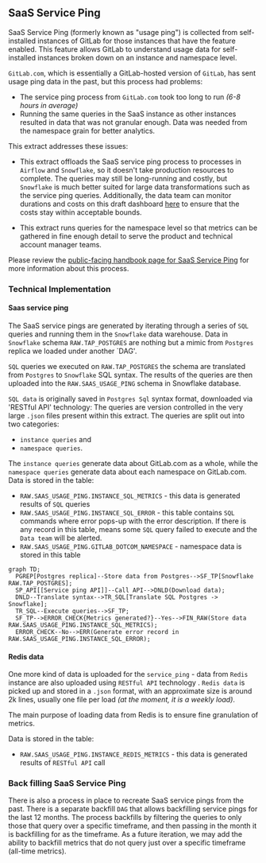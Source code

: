 ## SaaS Service Ping

SaaS Service Ping (formerly known as "usage ping") is collected from self-installed instances of GitLab for those instances that have the feature enabled. This feature allows GitLab to understand usage data for self-installed instances broken down on an instance and namespace level.

`GitLab.com`, which is essentially a GitLab-hosted version of `GitLab`, has sent usage ping data in the past, but this process had problems:
* The service ping process from `GitLab.com` took too long to run _(6-8 hours in average)_
* Running the same queries in the SaaS instance as other instances resulted in data that was not granular enough. Data was needed from the namespace grain for better analytics.

This extract addresses these issues:  

* This extract offloads the SaaS service ping process to processes in `Airflow` and `Snowflake`, so it doesn't take production resources to complete.  The queries may still be long-running and costly, but `Snowflake` is much better suited for large data transformations such as the service ping queries.  Additionally, the data team can monitor durations and costs on this draft dashboard [here](https://app.periscopedata.com/app/gitlab/839683/SaaS-Usage-Ping-Monitoring) to ensure that the costs stay within acceptable bounds. 

* This extract runs queries for the namespace level so that metrics can be gathered in fine enough detail to serve the product and technical account manager teams.

Please review the [public-facing handbook page for SaaS Service Ping](https://about.gitlab.com/handbook/business-technology/data-team/data-catalog/saas-service-ping-automation/) for more information about this process.

### Technical Implementation

#### Saas service ping
The SaaS service pings are generated by iterating through a series of `SQL` queries and running them in the `Snowflake` data warehouse. 
Data in `Snowflake` schema `RAW.TAP_POSTGRES` are nothing but a mimic from `Postgres` replica we loaded under another `DAG'.


`SQL` queries we executed on `RAW.TAP_POSTGRES` the schema are translated from `Postgres` to `Snowflake` SQL syntax.
The results of the queries are then uploaded into the `RAW.SAAS_USAGE_PING` schema in Snowflake database.  

`SQL data` is originally saved in `Postgres Sql` syntax format, downloaded via 'RESTful API' technology: The queries are version controlled in the very large `.json` files present within this extract. The queries are split out into two categories: 
- `instance queries` and 
- `namespace queries`. 
    
The `instance queries` generate data about GitLab.com as a whole, while the `namespace queries` generate data about each namespace on GitLab.com.
Data is stored in the table: 
- `RAW.SAAS_USAGE_PING.INSTANCE_SQL_METRICS` - this data is generated results of `SQL` queries
- `RAW.SAAS_USAGE_PING.INSTANCE_SQL_ERROR` - this table contains `SQL` commands where error pops-up with the error description. If there is any record in this table, means some `SQL` query failed to execute and the `Data team` will be alerted. 
- `RAW.SAAS_USAGE_PING.GITLAB_DOTCOM_NAMESPACE` - namespace data is stored in this table 

```mermaid
graph TD;
  PGREP[Postgres replica]--Store data from Postgres-->SF_TP[Snowflake RAW.TAP_POSTGRES];
  SP_API[[Service ping API]]--Call API-->DNLD(Download data);
  DNLD--Translate syntax-->TR_SQL[Translate SQL Postgres -> Snowflake];
  TR_SQL--Execute queries-->SF_TP;
  SF_TP-->ERROR_CHECK{Metrics generated?}--Yes-->FIN_RAW(Store data RAW.SAAS_USAGE_PING.INSTANCE_SQL_METRICS);
  ERROR_CHECK--No-->ERR(Generate error record in RAW.SAAS_USAGE_PING.INSTANCE_SQL_ERROR);
```
#### Redis data

One more kind of data is uploaded for the `service_ping` - data from `Redis` instance are also uploaded using `RESTful API` technology . 
`Redis data` is picked up and stored in a `.json` format, with an approximate size is around 2k lines, usually one file per load _(at the moment, it is a weekly load)_.

The main purpose of loading data from Redis is to ensure fine granulation of metrics.

Data is stored in the table:
- `RAW.SAAS_USAGE_PING.INSTANCE_REDIS_METRICS` - this data is generated results of `RESTful API` call
        
### Back filling SaaS Service Ping

There is also a process in place to recreate SaaS service pings from the past.  There is a separate backfill `DAG` that allows backfilling service pings for the last 12 months.  The process backfills by filtering the queries to only those that query over a specific timeframe, and then passing in the month it is backfilling for as the timeframe.  As a future iteration, we may add the ability to backfill metrics that do not query just over a specific timeframe (all-time metrics).
